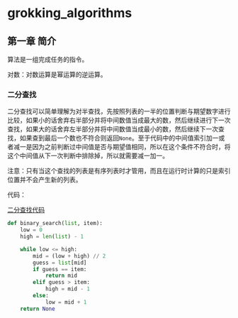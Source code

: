 # grokking_algorithms

## 第一章 简介

算法是一组完成任务的指令。

对数：对数运算是幂运算的逆运算。

### 二分查找

二分查找可以简单理解为对半查找，先按照列表的一半的位置判断与期望数字进行比较，如果小的话舍弃右半部分并将中间数值当成最大的数，然后继续进行下一次查找，如果大的话舍弃左半部分并将中间数值当成最小的数，然后继续下一次查找，如果查到最后一个数也不符合则返回`None`。至于代码中的中间值索引加一或者减一是因为之前判断过中间值是否与期望值相同，所以在这个条件不符合时，将这个中间值从下一次判断中排除掉，所以就需要减一加一。

注意：只有当这个查找的列表是有序列表时才管用，而且在运行时计算的只是索引位置并不会产生新的列表。

代码：

[二分查找代码](./s1/binary_search.py)

```python
def binary_search(list, item):
    low = 0
    high = len(list) - 1

    while low <= high:
        mid = (low + high) // 2
        guess = list[mid]
        if guess == item:
            return mid
        elif guess > item:
            high = mid - 1
        else:
            low = mid + 1
    return None
```